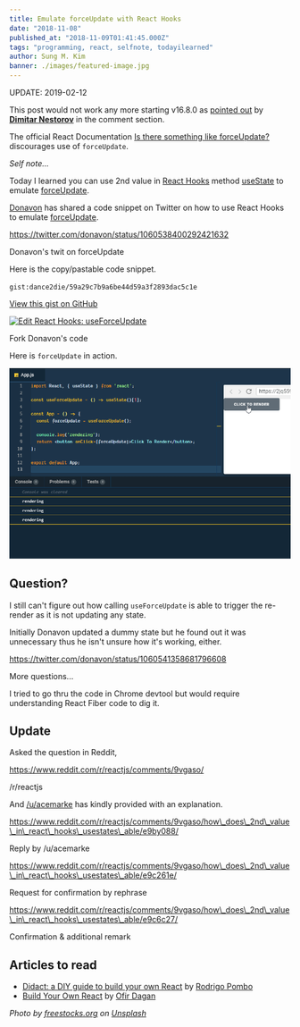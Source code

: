 ```yaml
---
title: Emulate forceUpdate with React Hooks
date: "2018-11-08"
published_at: "2018-11-09T01:41:45.000Z"
tags: "programming, react, selfnote, todayilearned"
author: Sung M. Kim
banner: ./images/featured-image.jpg
---
```


UPDATE: 2019-02-12

This post would not work any more starting v16.8.0 as [pointed out](https://sung.codes/blog/2018/11/08/emulate-forceupdate-with-react-hooks/?preview_id=1931&preview_nonce=5e2a9a7f1b&preview=true&_thumbnail_id=1949#comment-4333911452) by **[Dimitar Nestorov](https://disqus.com/by/dimitarnestorov/)** in the comment section.

The official React Documentation [Is there something like forceUpdate?](https://reactjs.org/docs/hooks-faq.html#is-there-something-like-forceupdate) discourages use of `forceUpdate`.

_Self note..._

Today I learned you can use 2nd value in [React Hooks](https://reactjs.org/hooks) method [useState](https://reactjs.org/docs/hooks-reference.html#usestate) to emulate [forceUpdate](https://reactjs.org/docs/react-component.html#forceupdate).

[Donavon](https://twitter.com/donavon/) has shared a code snippet on Twitter on how to use React Hooks to emulate [forceUpdate](https://reactjs.org/docs/react-component.html#forceupdate).

https://twitter.com/donavon/status/1060538400292421632

Donavon's twit on forceUpdate

Here is the copy/pastable code snippet.

`gist:dance2die/59a29c7b9a6be44d59a3f2893dac5c1e`

<a href="https://gist.github.com/dance2die/59a29c7b9a6be44d59a3f2893dac5c1e">View this gist on GitHub</a>

[![Edit React Hooks: useForceUpdate](https://codesandbox.io/static/img/play-codesandbox.svg)](https://codesandbox.io/s/2jq559vq3r)

Fork Donavon's code

Here is `forceUpdate` in action.

![](./images/2018-11-08_20-22-44.gif)

## Question?

I still can't figure out how calling `useForceUpdate` is able to trigger the re-render as it is not updating any state.

Initially Donavon updated a dummy state but he found out it was unnecessary thus he isn't unsure how it's working, either.

https://twitter.com/donavon/status/1060541358681796608

More questions...

I tried to go thru the code in Chrome devtool but would require understanding React Fiber code to dig it.

## Update

Asked the question in Reddit,

https://www.reddit.com/r/reactjs/comments/9vgaso/

/r/reactjs

And [/u/acemarke](https://www.reddit.com/u/acemarke) has kindly provided with an explanation.

https://www.reddit.com/r/reactjs/comments/9vgaso/how\_does\_2nd\_value\_in\_react\_hooks\_usestates\_able/e9by088/

Reply by /u/acemarke

https://www.reddit.com/r/reactjs/comments/9vgaso/how\_does\_2nd\_value\_in\_react\_hooks\_usestates\_able/e9c261e/

Request for confirmation by rephrase

https://www.reddit.com/r/reactjs/comments/9vgaso/how\_does\_2nd\_value\_in\_react\_hooks\_usestates\_able/e9c6c27/

Confirmation & additional remark

## Articles to read

- [Didact: a DIY guide to build your own React](https://engineering.hexacta.com/didact-learning-how-react-works-by-building-it-from-scratch-51007984e5c5) by [Rodrigo Pombo](https://engineering.hexacta.com/@pomber?source=post_header_lockup)
- [Build Your Own React](https://hackernoon.com/build-your-own-react-48edb8ed350d) by [Ofir Dagan](https://hackernoon.com/@ofirdagan?source=post_header_lockup)

_Photo by [freestocks.org](https://unsplash.com/photos/CH6-cfiY2Yo?utm_source=unsplash&utm_medium=referral&utm_content=creditCopyText) on [Unsplash](https://unsplash.com/search/photos/force?utm_source=unsplash&utm_medium=referral&utm_content=creditCopyText)_
